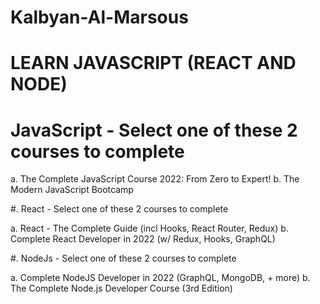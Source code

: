 # Kalbyan-Al-Marsous

#  LEARN JAVASCRIPT (REACT AND NODE)

# JavaScript - Select one of these 2 courses to complete

a. The Complete JavaScript Course 2022: From Zero to Expert!
b. The Modern JavaScript Bootcamp

#. React - Select one of these 2 courses to complete

a. React - The Complete Guide (incl Hooks, React Router, Redux)
b. Complete React Developer in 2022 (w/ Redux, Hooks, GraphQL)

#. NodeJs - Select one of these 2 courses to complete

a. Complete NodeJS Developer in 2022 (GraphQL, MongoDB, + more)
b. The Complete Node.js Developer Course (3rd Edition)
